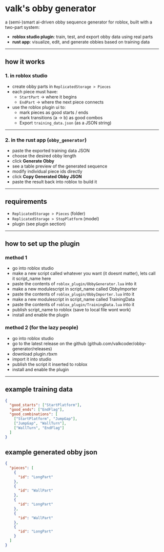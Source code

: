 # valk's obby generator

a (semi-)smart ai-driven obby sequence generator for roblox, built with a two-part system:

- **roblox studio plugin**: train, test, and export obby data using real parts
- **rust app**: visualize, edit, and generate obbies based on training data

---

## how it works

### 1. in roblox studio

- create obby parts in `ReplicatedStorage > Pieces`
- each piece must have:
  - `StartPart` → where it begins
  - `EndPart` → where the next piece connects
- use the roblox plugin ui to:
  - mark pieces as good starts / ends
  - mark transitions (a → b) as good combos
  - Export `training_data.json` (as a JSON string)

---

### 2. in the rust app (`obby_generator`)

- paste the exported training data JSON
- choose the desired obby length
- click **Generate Obby**
- see a table preview of the generated sequence
- modify individual piece ids directly
- click **Copy Generated Obby JSON**
- paste the result back into roblox to build it

---

## requirements
- `ReplicatedStorage > Pieces` (folder)
- `ReplicatedStorage > StopPlatform` (model)
- plugin (see plugin section)

---

## how to set up the plugin

### method 1
- go into roblox studio
- make a new script called whatever you want (it doesnt matter), lets call it script_name here
- paste the contents of `roblox_plugin/ObbyGenerator.lua` into it
- make a new modulescript in script_name called ObbyImporter
- paste the contents of `roblox_plugin/ObbyImporter.lua` into it
- make a new modulescript in script_name called TrainingData
- paste the contents of `roblox_plugin/TrainingData.lua` into it
- publish script_name to roblox (save to local file wont work)
- install and enable the plugin

### method 2 (for the lazy people)
- go into roblox studio
- go to the latest release on the github (github.com/valkcoder/obby-generator/releases)
- download plugin.rbxm
- import it into studio
- publish the script it inserted to roblox
- install and enable the plugin

---

## example training data
```json
{
  "good_starts": ["StartPlatform"],
  "good_ends": ["EndFlag"],
  "good_combinations": [
    ["StartPlatform", "JumpGap"],
    ["JumpGap", "WallTurn"],
    ["WallTurn", "EndFlag"]
  ]
}
```

## example generated obby json
```json
{
  "pieces": [
    {
      "id": "LongPart"
    },
    {
      "id": "WallPart"
    },
    {
      "id": "LongPart"
    },
    {
      "id": "WallPart"
    },
    {
      "id": "LongPart"
    }
  ]
}
```